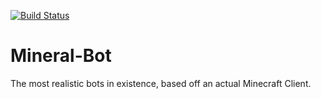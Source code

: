[![Build Status](https://github.com/MineralStudios/Mineral-Bot/actions/workflows/gradle-publish.yml/badge.svg)](https://github.com/MineralStudios/Mineral-Bot/actions/workflows/gradle-publish.yml)

# Mineral-Bot
The most realistic bots in existence, based off an actual Minecraft Client.

